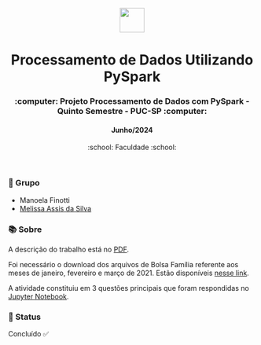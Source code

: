 <p align="center">
  <img src="https://miro.medium.com/v2/resize:fit:1400/format:webp/1*MwZZjt-IlJU0TFaZxfBz1Q.jpeg" width="50">
</p> 

<h1 align="center">Processamento de Dados Utilizando PySpark </h1>

<h3 align="center">:computer: Projeto Processamento de Dados com PySpark - Quinto Semestre - PUC-SP :computer: </h3>
<h4 align="center">Junho/2024</h4>
<p align='center'> :school: Faculdade :school: </p>
 
  </br>
  
### :dancers: Grupo
- Manoela Finotti
- [Melissa Assis da Silva](https://github.com/melassiss)

### :books: Sobre
A descrição do trabalho está no [PDF](https://github.com/maafinotti/processamento_de_dados_pyspark/blob/master/Atividade01_Spark_2024.pdf).

Foi necessário o download dos arquivos de Bolsa Família referente aos meses de janeiro, fevereiro e março de 2021. Estão disponíveis [nesse link](https://portaldatransparencia.gov.br/download-de-dados/bolsa-familia-pagamentos).

A atividade constituiu em 3 questões principais que foram respondidas no [Jupyter Notebook](https://github.com/maafinotti/processamento_de_dados_pyspark/blob/master/Processamento_de_Dados_Usando_Spark.ipynb).

### :eyes: Status
Concluído :white_check_mark:
